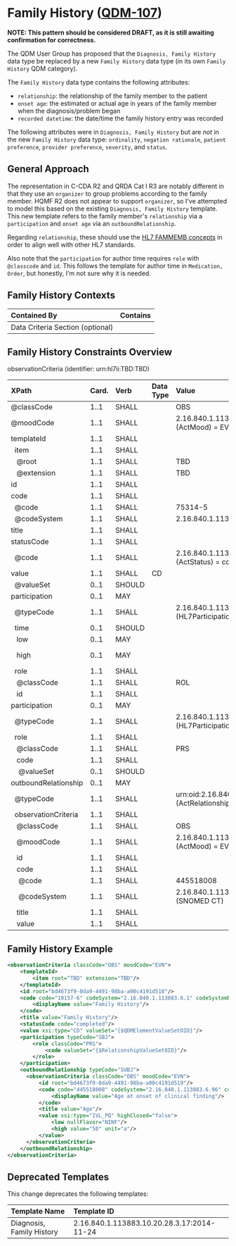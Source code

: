 Family History ([QDM-107](http://jira.oncprojectracking.org/browse/QDM-107)\)
=============================================================================

**NOTE: This pattern should be considered DRAFT, as it is still awaiting confirmation for correctness.**

The QDM User Group has proposed that the `Diagnosis, Family History` data type be replaced by a new `Family History` data type (in its own `Family History` QDM category).

The `Family History` data type contains the following attributes:

-	`relationship`: the relationship of the family member to the patient
-	`onset age`: the estimated or actual age in years of the family member when the diagnosis/problem began
-	`recorded datetime`: the date/time the family history entry was recorded

The following attributes were in `Diagnosis, Family History` but are *not* in the new `Family History` data type: `ordinality`, `negation rationale`, `patient preference`, `provider preference`, `severity`, and `status`.

General Approach
----------------

The representation in C-CDA R2 and QRDA Cat I R3 are notably different in that they use an `organizer` to group problems according to the family member. HQMF R2 does not appear to support `organizer`, so I've attempted to model this based on the existing `Diagnosis, Family History` template. This new template refers to the family member's `relationship` via a `participation` and `onset age` via an `outboundRelationship`.

Regarding `relationship`, these should use the [HL7 FAMMEMB concepts](http://hl7-fhir.github.io/v3/RoleCode/index.html#FAMMEMB) in order to align well with other HL7 standards.

Also note that the `participation` for author time requires `role` with `@classcode` and `id`. This follows the template for author time in `Medication, Order`, but honestly, I'm not sure why it is needed.

Family History Contexts
-----------------------

| Contained By                     | Contains |
|:---------------------------------|:---------|
| Data Criteria Section (optional) |          |

Family History Constraints Overview
-----------------------------------

observationCriteria (identifier: urn:hl7ii:TBD:TBD)

| XPath                          | Card. | Verb   | Data Type | Value                                                         | QDM Attribute                      |
|:-------------------------------|:------|:-------|:----------|:--------------------------------------------------------------|:-----------------------------------|
| @classCode                     | 1..1  | SHALL  |           | OBS                                                           |                                    |
| @moodCode                      | 1..1  | SHALL  |           | 2.16.840.1.113883.5.1001 (ActMood) = EVN                      |                                    |
| templateId                     | 1..1  | SHALL  |           |                                                               |                                    |
| &nbsp; item                    | 1..1  | SHALL  |           |                                                               |                                    |
| &nbsp;&nbsp; @root             | 1..1  | SHALL  |           | TBD                                                           |                                    |
| &nbsp;&nbsp; @extension        | 1..1  | SHALL  |           | TBD                                                           |                                    |
| id                             | 1..1  | SHALL  |           |                                                               |                                    |
| code                           | 1..1  | SHALL  |           |                                                               |                                    |
| &nbsp; @code                   | 1..1  | SHALL  |           | 75314-5                                                       |                                    |
| &nbsp; @codeSystem             | 1..1  | SHALL  |           | 2.16.840.1.113883.6.1 (LOINC)                                 |                                    |
| title                          | 1..1  | SHALL  |           |                                                               |                                    |
| statusCode                     | 1..1  | SHALL  |           |                                                               |                                    |
| &nbsp; @code                   | 1..1  | SHALL  |           | 2.16.840.1.113883.5.14 (ActStatus) = completed                |                                    |
| value                          | 1..1  | SHALL  | CD        |                                                               |                                    |
| &nbsp; @valueSet               | 0..1  | SHOULD |           |                                                               | {$QDMElementValueSetOID}           |
| participation                  | 0..1  | MAY    |           |                                                               |                                    |
| &nbsp; @typeCode               | 1..1  | SHALL  |           | 2.16.840.1.113883.5.90 (HL7ParticipationType) = AUT           |                                    |
| &nbsp; time                    | 0..1  | SHOULD |           |                                                               |                                    |
| &nbsp;&nbsp; low               | 0..1  | MAY    |           |                                                               | *(default start)*                  |
| &nbsp;&nbsp; high              | 0..1  | MAY    |           |                                                               | recorded datetime *(default stop)* |
| &nbsp; role                    | 1..1  | SHALL  |           |                                                               |                                    |
| &nbsp;&nbsp; @classCode        | 1..1  | SHALL  |           | ROL                                                           |                                    |
| &nbsp;&nbsp; id                | 1..1  | SHALL  |           |                                                               |                                    |
| participation                  | 0..1  | MAY    |           |                                                               |                                    |
| &nbsp; @typeCode               | 1..1  | SHALL  |           | 2.16.840.1.113883.5.90 (HL7ParticipationType) = SBJ           |                                    |
| &nbsp; role                    | 1..1  | SHALL  |           |                                                               |                                    |
| &nbsp;&nbsp; @classCode        | 1..1  | SHALL  |           | PRS                                                           |                                    |
| &nbsp;&nbsp; code              | 1..1  | SHALL  |           |                                                               |                                    |
| &nbsp;&nbsp;&nbsp; @valueSet   | 0..1  | SHOULD |           |                                                               | relationship                       |
| outboundRelationship           | 0..1  | MAY    |           |                                                               |                                    |
| &nbsp; @typeCode               | 1..1  | SHALL  |           | urn:oid:2.16.840.1.113883.5.1002 (ActRelationshipType) = SUBJ |                                    |
| &nbsp; observationCriteria     | 1..1  | SHALL  |           |                                                               |                                    |
| &nbsp;&nbsp; @classCode        | 1..1  | SHALL  |           | OBS                                                           |                                    |
| &nbsp;&nbsp; @moodCode         | 1..1  | SHALL  |           | 2.16.840.1.113883.5.1001 (ActMood) = EVN                      |                                    |
| &nbsp;&nbsp; id                | 1..1  | SHALL  |           |                                                               |                                    |
| &nbsp;&nbsp; code              | 1..1  | SHALL  |           |                                                               |                                    |
| &nbsp;&nbsp;&nbsp; @code       | 1..1  | SHALL  |           | 445518008                                                     |                                    |
| &nbsp;&nbsp;&nbsp; @codeSystem | 1..1  | SHALL  |           | 2.16.840.1.113883.6.96 (SNOMED CT)                            |                                    |
| &nbsp;&nbsp; title             | 1..1  | SHALL  |           |                                                               |                                    |
| &nbsp;&nbsp; value             | 1..1  | SHALL  |           |                                                               | onset age                          |

Family History Example
----------------------

```xml
<observationCriteria classCode="OBS" moodCode="EVN">
    <templateId>
        <item root="TBD" extension="TBD"/>
    </templateId>
    <id root="bd4673f9-0da9-4491-98ba-a00c4191d518"/>
    <code code="10157-6" codeSystem="2.16.840.1.113883.6.1" codeSystemName="LOINC">
        <displayName value="Family History"/>
    </code>
    <title value="Family History"/>
    <statusCode code="completed"/>
    <value xsi:type="CD" valueSet="{$QDMElementValueSetOID}"/>
    <participation typeCode="SBJ">
        <role classCode="PRS">
            <code valueSet="{$RelationshipValueSetOID}"/>
        </role>
    </participation>
    <outboundRelationship typeCode="SUBJ">
      <observationCriteria classCode="OBS" moodCode="EVN">
          <id root="bd4673f9-0da9-4491-98ba-a00c4191d519"/>
          <code code="445518008" codeSystem="2.16.840.1.113883.6.96" codeSystemName="SNOMED CT">
              <displayName value="Age at onset of clinical finding"/>
          </code>
          <title value="Age"/>
          <value xsi:type="IVL_PQ" highClosed="false">
              <low nullFlavor="NINF"/>
              <high value="50" unit="a"/>
          </value>
      </observationCriteria>
    </outboundRelationship>
</observationCriteria>
```

Deprecated Templates
--------------------

This change deprecates the following templates:

| Template Name             | Template ID                                |
|:--------------------------|:-------------------------------------------|
| Diagnosis, Family History | 2.16.840.1.113883.10.20.28.3.17:2014-11-24 |
